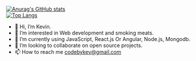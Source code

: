 [![Anurag's GitHub stats](https://github-readme-stats.vercel.app/api?username=tgodkev )](https://github.com/anuraghazra/github-readme-stats)
<br/>
[![Top Langs](https://github-readme-stats.vercel.app/api/top-langs/?username=tgodkev)](https://github.com/tgodkev/github-readme-stats)




- 👋 Hi, I’m Kevin.
- 👀 I’m interested in Web development and smoking meats.
- 🌱 I’m currently using JavaScript, React.js Or Angular, Node.js, Mongodb.
- 💞️ I’m looking to collaborate on open source projects.
- 📫 How to reach me codebykev@gmail.com

<!---
tgodkev/tgodkev is a ✨ special ✨ repository because its `README.md` (this file) appears on your GitHub profile.
You can click the Preview link to take a look at your changes.
--->
